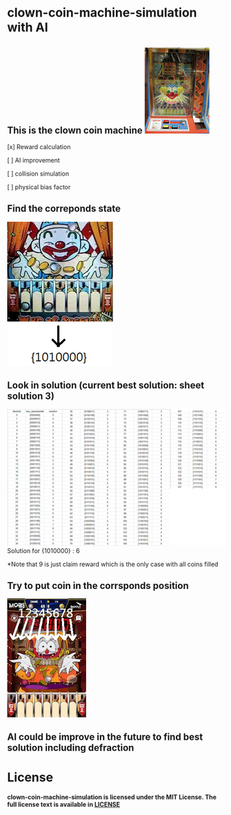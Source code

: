 
# clown-coin-machine-simulation with AI
## This is the clown coin machine ![clown coin machine simulation](images/clown_machine.jpg)

[x] Reward calculation

[ ] AI improvement

[ ] collision simulation

[ ] physical bias factor


## Find the correponds state
![explain](images/explaination.png)

## Look in solution (current best solution: sheet solution 3)
![The best solution to use](images/solution_3.png)
Solution for {1010000} : 6

*Note that 9 is just claim reward which is the only case with all coins filled

## Try to put coin in the corrsponds position
![put coin](images/solution.jpg)

## AI could be improve in the future to find best solution including defraction

# License
#### clown-coin-machine-simulation is licensed under the MIT License. The full license text is available in [LICENSE](LICENSE)
